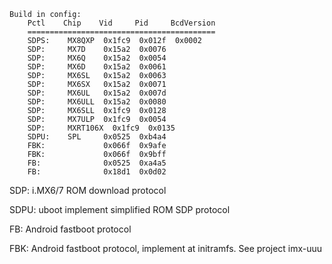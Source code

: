     Build in config:
        Pctl    Chip    Vid     Pid     BcdVersion
        ==========================================
        SDPS:    MX8QXP  0x1fc9  0x012f  0x0002
        SDP:     MX7D    0x15a2  0x0076
        SDP:     MX6Q    0x15a2  0x0054
        SDP:     MX6D    0x15a2  0x0061
        SDP:     MX6SL   0x15a2  0x0063
        SDP:     MX6SX   0x15a2  0x0071
        SDP:     MX6UL   0x15a2  0x007d
        SDP:     MX6ULL  0x15a2  0x0080
        SDP:     MX6SLL  0x1fc9  0x0128
        SDP:     MX7ULP  0x1fc9  0x0054
        SDP:     MXRT106X  0x1fc9  0x0135
        SDPU:    SPL     0x0525  0xb4a4
        FBK:             0x066f  0x9afe
        FBK:             0x066f  0x9bff
        FB:              0x0525  0xa4a5
        FB:              0x18d1  0x0d02


SDP:   i.MX6/7 ROM download protocol

SDPU:  uboot implement simplified ROM SDP protocol

FB:    Android fastboot protocol

FBK:   Android fastboot protocol, implement at initramfs. See project imx-uuu  